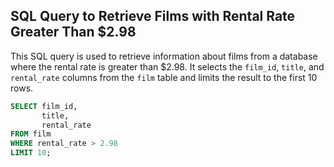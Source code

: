 ## SQL Query to Retrieve Films with Rental Rate Greater Than $2.98

This SQL query is used to retrieve information about films from a database where the rental rate is greater than $2.98. It selects the `film_id`, `title`, and `rental_rate` columns from the `film` table and limits the result to the first 10 rows.

```sql
SELECT film_id,
       title,
       rental_rate
FROM film
WHERE rental_rate > 2.98
LIMIT 10;

